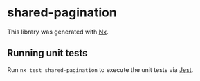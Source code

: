 # shared-pagination

This library was generated with [Nx](https://nx.dev).

## Running unit tests

Run `nx test shared-pagination` to execute the unit tests via [Jest](https://jestjs.io).
